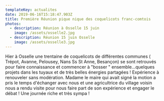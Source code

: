 ```yaml
---
templateKey: actualites
date: 2019-06-16T15:18:47.903Z
title: Première Réunion pique nique des coquelicots franc-comtois
photos:
  - description: Réunion à Osselle 15 juin
    image: /assets/osselle2.jpg
  - description: Réunion 15 juin Osselle
    image: /assets/osselle3.jpg
---
```

Hier à Osselle une trentaine de coquelicots de différentes communes ( Trépot, Avanne, Pelousey, Nans Ss St Anne, Besançon) se sont retrouvés pour faire connaissance et commencer à "bosser " ensemble...quelques projets dans les tuyaux et de très belles énergies partagées ! Expérience à renouveler sans modération. Madame le maire qui avait signé la motion a pris le temps d'échanger avec nous et une agricultrice du village voisin nous a rendu  visite pour nous faire part de son expérience et engager le débat ! Une journée riche et très sympa !
